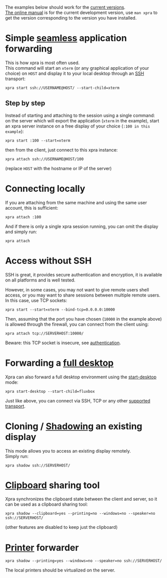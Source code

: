 The examples below should work for the [current versions](./Versions).\
[The online manual](https://xpra.org/manual.html) is for the current development version, use `man xpra` to get the version corresponding to the version you have installed.

# Simple [seamless](./Seamless.md) application forwarding
This is how xpra is most often used.\
This command will start an `xterm` (or any graphical application of your choice) on `HOST` and display it to your local desktop through an [SSH](./SSH) transport:
```
xpra start ssh://USERNAME@HOST/ --start-child=xterm
```

## Step by step
Instead of starting and attaching to the session using a single command:\
on the server which will export the application (`xterm` in the example), start an xpra server instance on a free display of your choice (`:100 in this example`):
```
xpra start :100 --start=xterm
```
then from the client, just connect to this xpra instance:
```
xpra attach ssh://USERNAME@HOST/100
```
(replace `HOST` with the hostname or IP of the server)


# Connecting locally
If you are attaching from the same machine and using the same user account, this is sufficient:
```
xpra attach :100
```
And if there is only a single xpra session running, you can omit the display and simply run:
```
xpra attach
```


# Access without SSH
SSH is great, it provides secure authentication and encryption, it is available on all platforms and is well tested.

However, in some cases, you may not want to give remote users shell access, or you may want to share sessions between multiple remote users. \
In this case, use TCP sockets:
```
xpra start --start=xterm --bind-tcp=0.0.0.0:10000
```
Then, assuming that the port you have chosen (`10000` in the example above) is allowed through the firewall, you can connect from the client using:
```
xpra attach tcp://SERVERHOST:10000/
```

Beware: this TCP socket is insecure, see [authentication](./Authentication.md).


# Forwarding a [full desktop](./Start-Desktop.md)
Xpra can also forward a full desktop environment using the [start-desktop](./Start-Desktop.md) mode:
```
xpra start-desktop --start-child=fluxbox
```
Just like above, you can connect via SSH, TCP or any other [supported transport](../Network/README.md).


# Cloning / [Shadowing](./Shadow-Server.md) an existing display
This mode allows you to access an existing display remotely.\
Simply run:
```
xpra shadow ssh://SERVERHOST/
```


# [Clipboard](../Features/Clipboard.md) sharing tool
Xpra synchronizes the clipboard state between the client and server, so it can be used as a clipboard sharing tool:
```
xpra shadow --clipboard=yes --printing=no --windows=no --speaker=no ssh://SERVERHOST/
```
(other features are disabled to keep just the clipboard)


# [Printer](../Features/Printing.md) forwarder
```
xpra shadow --printing=yes --windows=no --speaker=no ssh://SERVERHOST/ 
```
The local printers should be virtualized on the server.
